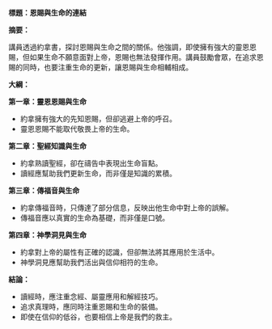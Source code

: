 **標題：恩賜與生命的連結**

**摘要：**

講員透過約拿書，探討恩賜與生命之間的關係。他強調，即使擁有強大的靈恩恩賜，但如果生命不願意面對上帝，恩賜也無法發揮作用。講員鼓勵會眾，在追求恩賜的同時，也要注重生命的更新，讓恩賜與生命相輔相成。

**大綱：**

**第一章：靈恩恩賜與生命**
* 約拿擁有強大的先知恩賜，但卻逃避上帝的呼召。
* 靈恩恩賜不能取代敬畏上帝的生命。

**第二章：聖經知識與生命**
* 約拿熟讀聖經，卻在禱告中表現出生命盲點。
* 讀經應幫助我們更新生命，而非僅是知識的累積。

**第三章：傳福音與生命**
* 約拿傳福音時，只傳達了部分信息，反映出他生命中對上帝的誤解。
* 傳福音應以真實的生命為基礎，而非僅是口號。

**第四章：神學洞見與生命**
* 約拿對上帝的屬性有正確的認識，但卻無法將其應用於生活中。
* 神學洞見應幫助我們活出與信仰相符的生命。

**結論：**

* 讀經時，應注重念經、屬靈應用和解經技巧。
* 追求真理時，應同時注重恩賜和生命的裝備。
* 即使在信仰的低谷，也要相信上帝是我們的救主。